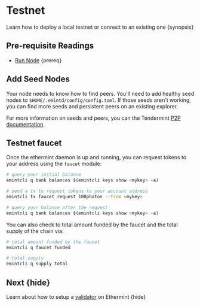 <!--
order: 3
-->

# Testnet

Learn how to deploy a local testnet or connect to an existing one {synopsis}

## Pre-requisite Readings

- [Run Node](./run_node.md) {prereq}

## Add Seed Nodes

Your node needs to know how to find peers. You'll need to add healthy seed nodes to `$HOME/.emintd/config/config.toml`. If those seeds aren't working, you can find more seeds and persistent peers on an existing explorer.

For more information on seeds and peers, you can the Tendermint [P2P documentation](https://docs.tendermint.com/master/spec/p2p/peer.html).

## Testnet faucet

Once the ethermint daemon is up and running, you can request tokens to your address using the `faucet` module:

```bash
# query your initial balance
emintcli q bank balances $(emintcli keys show <mykey> -a)  

# send a tx to request tokens to your account address
emintcli tx faucet request 100photon --from <mykey>

# query your balance after the request
emintcli q bank balances $(emintcli keys show <mykey> -a)
```

You can also check to total amount funded by the faucet and the total supply of the chain via:

```bash
# total amount funded by the faucet
emintcli q faucet funded

# total supply
emintcli q supply total
```

## Next {hide}

Learn about how to setup a [validator](./validator-setup.md) on Ethermint {hide}
